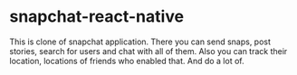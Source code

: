 # snapchat-react-native
This is clone of snapchat application. There you can send snaps, post stories, search for users and chat with all of them. Also you can track their location, locations of friends who enabled that. And do a lot of.
